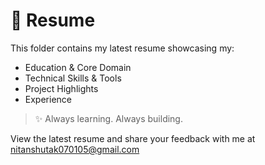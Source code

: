 # 📄 Resume

This folder contains my latest resume showcasing my:

- Education & Core Domain
- Technical Skills & Tools
- Project Highlights
- Experience

> ✨ Always learning. Always building.

View the latest resume and share your feedback with me at nitanshutak070105@gmail.com
